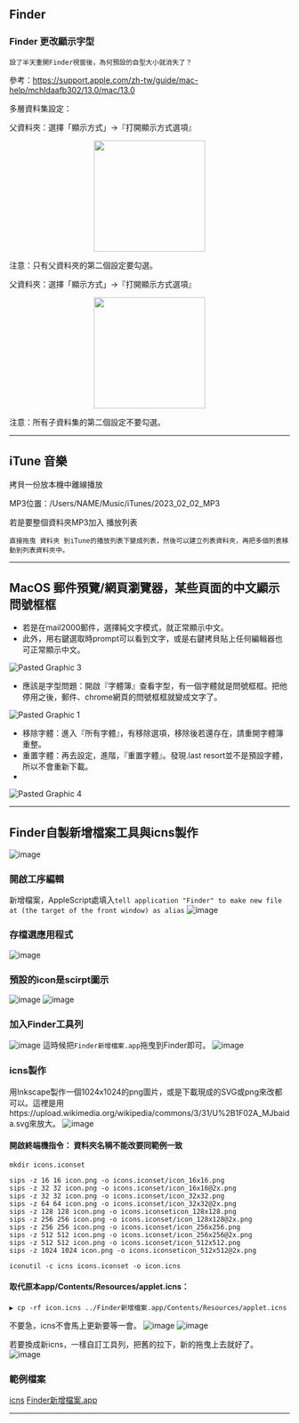 ## Finder
### Finder 更改顯示字型

`設了半天重開Finder視窗後，為何預設的自型大小就消失了？`

參考：https://support.apple.com/zh-tw/guide/mac-help/mchldaafb302/13.0/mac/13.0

多層資料集設定：

父資料夾：選擇「顯示方式」->『打開顯示方式選項』
<p align="center"> <img width=200 src="https://user-images.githubusercontent.com/18000764/216751152-716752c4-f1ca-4db8-ae5d-3b71852718e9.png"> </p>

注意：只有父資料夾的第二個設定要勾選。

父資料夾：選擇「顯示方式」->『打開顯示方式選項』
<p align="center"> <img width=200 src="https://user-images.githubusercontent.com/18000764/216751174-d0c95fc0-3738-4b94-8c09-36947645dece.png"> </p>

注意：所有子資料集的第二個設定不要勾選。

* * *

## iTune 音樂

拷貝一份放本機中離線播放

MP3位置：/Users/NAME/Music/iTunes/2023_02_02_MP3

若是要整個資料夾MP3加入 播放列表

`直接拖曳 資料夾 到iTune的播放列表下變成列表，然後可以建立列表資料夾，再把多個列表移動到列表資料夾中。`


* * *

## MacOS 郵件預覽/網頁瀏覽器，某些頁面的中文顯示問號框框

* 若是在mail2000郵件，選擇純文字模式，就正常顯示中文。
* 此外，用右鍵選取時prompt可以看到文字，或是右鍵拷貝貼上任何編輯器也可正常顯示中文。

![Pasted Graphic 3](https://github.com/vscv/AllYouNeedToKnowAboutX/assets/18000764/673abcc2-8b9f-4165-a05c-c304e5bfa09c)

* 應該是字型問題：開啟『字體簿』查看字型，有一個字體就是問號框框。把他停用之後，郵件、chrome網頁的問號框框就變成文字了。

![Pasted Graphic 1](https://github.com/vscv/AllYouNeedToKnowAboutX/assets/18000764/e9a1aff1-7bb7-4fb0-87d2-83cea7237394)

* 移除字體：進入『所有字體』，有移除選項，移除後若還存在，請重開字體簿重整。
* 重置字體：再去設定，進階，『重置字體』。發現.last resort並不是預設字體，所以不會重新下載。
* 
![Pasted Graphic 4](https://github.com/vscv/AllYouNeedToKnowAboutX/assets/18000764/cfd7f8de-ba34-4f19-a28c-89cbab2b244d)


* * *

## Finder自製新增檔案工具與icns製作

![image](https://github.com/vscv/AllYouNeedToKnowAboutX/assets/18000764/f03f7fc4-e31b-43ea-a5a3-8b162495387b)
### 開啟工序編輯
新增檔案，AppleScript處填入`tell application "Finder" to make new file at (the target of the front window) as alias`
![image](https://github.com/vscv/AllYouNeedToKnowAboutX/assets/18000764/bfb0e753-b902-4cf8-a1b3-93929806c1d4)

### 存檔選應用程式
![image](https://github.com/vscv/AllYouNeedToKnowAboutX/assets/18000764/e3b87508-fd4d-472b-ab51-d31a63b97729)

### 預設的icon是scirpt圖示
![image](https://github.com/vscv/AllYouNeedToKnowAboutX/assets/18000764/67fd1bb5-d3fd-4a75-b32a-64a6f9f1ce6f)
![image](https://github.com/vscv/AllYouNeedToKnowAboutX/assets/18000764/98472d37-343d-473c-8ed1-972b9d824507)

### 加入Finder工具列
![image](https://github.com/vscv/AllYouNeedToKnowAboutX/assets/18000764/068f53c7-e670-41a5-a4ab-f71d16b742c8)
這時候把`Finder新增檔案.app`拖曳到Finder即可。
![image](https://github.com/vscv/AllYouNeedToKnowAboutX/assets/18000764/2b12e1f4-c402-4037-8814-ab68d9986ad1)


### icns製作

用Inkscape製作一個1024x1024的png圖片，或是下載現成的SVG或png來改都可以。這裡是用https://upload.wikimedia.org/wikipedia/commons/3/31/U%2B1F02A_MJbaida.svg來放大。
![image](https://github.com/vscv/AllYouNeedToKnowAboutX/assets/18000764/45dae621-50cc-4860-bdfe-d1bf94989e58)

#### 開啟終端機指令： 資料夾名稱不能改要同範例一致

```shell
mkdir icons.iconset

sips -z 16 16 icon.png -o icons.iconset/icon_16x16.png
sips -z 32 32 icon.png -o icons.iconset/icon_16x16@2x.png
sips -z 32 32 icon.png -o icons.iconset/icon_32x32.png
sips -z 64 64 icon.png -o icons.iconset/icon_32x32@2x.png
sips -z 128 128 icon.png -o icons.iconseticon_128x128.png
sips -z 256 256 icon.png -o icons.iconset/icon_128x128@2x.png
sips -z 256 256 icon.png -o icons.iconset/icon_256x256.png
sips -z 512 512 icon.png -o icons.iconset/icon_256x256@2x.png
sips -z 512 512 icon.png -o icons.iconset/icon_512x512.png
sips -z 1024 1024 icon.png -o icons.iconseticon_512x512@2x.png

iconutil -c icns icons.iconset -o icon.icns
```

#### 取代原本app/Contents/Resources/applet.icns： 

```shell
▶ cp -rf icon.icns ../Finder新增檔案.app/Contents/Resources/applet.icns 
```
不要急，icns不會馬上更新要等一會。
![image](https://github.com/vscv/AllYouNeedToKnowAboutX/assets/18000764/e9ec97bd-9d13-46c0-b205-8f993ef2d636)
![image](https://github.com/vscv/AllYouNeedToKnowAboutX/assets/18000764/0b0cb56e-c901-4c32-9a28-1da25e7eca30)


若要換成新icns，一樣自訂工具列，把舊的拉下，新的拖曳上去就好了。
![image](https://github.com/vscv/AllYouNeedToKnowAboutX/assets/18000764/073ed15a-32c6-4862-ac70-659375bc3122)

### 範例檔案

[icns](temp_imgs/icon_BaiDa_百搭.icns)
[Finder新增檔案.app](temp_imgs/Finder新增檔案.app)

* * *
